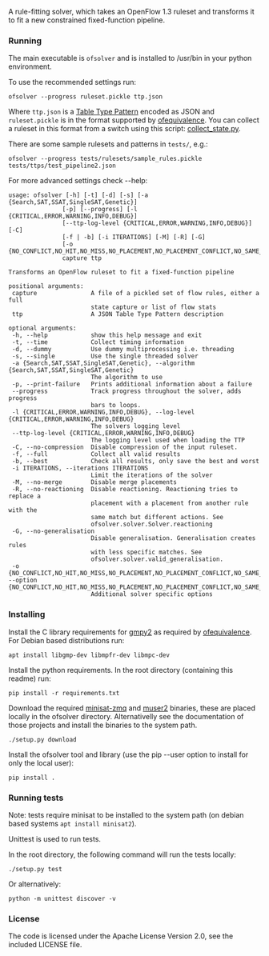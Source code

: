 A rule-fitting solver, which takes an OpenFlow 1.3 ruleset and transforms it to fit a new constrained fixed-function pipeline.


### Running

The main executable is ```ofsolver``` and is installed to
/usr/bin in your python environment.

To use the recommended settings run:
```
ofsolver --progress ruleset.pickle ttp.json
```
Where ```ttp.json``` is a [Table Type Pattern](https://www.opennetworking.org/wp-content/uploads/2013/04/OpenFlow%20Table%20Type%20Patterns%20v1.0.pdf) encoded as JSON and  ```ruleset.pickle``` is in the format supported by [ofequivalence](https://github.com/wandsdn/ofequivalence). You can collect a ruleset in this format from a switch using this script: [collect_state.py](https://github.com/wandsdn/ofequivalence/blob/master/scripts/collect_state.py).

There are some sample rulesets and patterns in ```tests/```, e.g.:
```
ofsolver --progress tests/rulesets/sample_rules.pickle tests/ttps/test_pipeline2.json
```

For more advanced settings check --help:
 ```ofsolver --help
usage: ofsolver [-h] [-t] [-d] [-s] [-a {Search,SAT,SSAT,SingleSAT,Genetic}]
                [-p] [--progress] [-l {CRITICAL,ERROR,WARNING,INFO,DEBUG}]
                [--ttp-log-level {CRITICAL,ERROR,WARNING,INFO,DEBUG}] [-C]
                [-f | -b] [-i ITERATIONS] [-M] [-R] [-G]
                [-o {NO_CONFLICT,NO_HIT,NO_MISS,NO_PLACEMENT,NO_PLACEMENT_CONFLICT,NO_SAME_TABLE}]
                capture ttp

Transforms an OpenFlow ruleset to fit a fixed-function pipeline

positional arguments:
  capture               A file of a pickled set of flow rules, either a full
                        state capture or list of flow stats
  ttp                   A JSON Table Type Pattern description

optional arguments:
  -h, --help            show this help message and exit
  -t, --time            Collect timing information
  -d, --dummy           Use dummy multiprocessing i.e. threading
  -s, --single          Use the single threaded solver
  -a {Search,SAT,SSAT,SingleSAT,Genetic}, --algorithm {Search,SAT,SSAT,SingleSAT,Genetic}
                        The algorithm to use
  -p, --print-failure   Prints additional information about a failure
  --progress            Track progress throughout the solver, adds progress
                        bars to loops.
  -l {CRITICAL,ERROR,WARNING,INFO,DEBUG}, --log-level {CRITICAL,ERROR,WARNING,INFO,DEBUG}
                        The solvers logging level
  --ttp-log-level {CRITICAL,ERROR,WARNING,INFO,DEBUG}
                        The logging level used when loading the TTP
  -C, --no-compression  Disable compression of the input ruleset.
  -f, --full            Collect all valid results
  -b, --best            Check all results, only save the best and worst
  -i ITERATIONS, --iterations ITERATIONS
                        Limit the iterations of the solver
  -M, --no-merge        Disable merge placements
  -R, --no-reactioning  Disable reactioning. Reactioning tries to replace a
                        placement with a placement from another rule with the
                        same match but different actions. See
                        ofsolver.solver.Solver.reactioning
  -G, --no-generalisation
                        Disable generalisation. Generalisation creates rules
                        with less specific matches. See
                        ofsolver.solver.valid_generalisation.
  -o {NO_CONFLICT,NO_HIT,NO_MISS,NO_PLACEMENT,NO_PLACEMENT_CONFLICT,NO_SAME_TABLE}, --option {NO_CONFLICT,NO_HIT,NO_MISS,NO_PLACEMENT,NO_PLACEMENT_CONFLICT,NO_SAME_TABLE}
                        Additional solver specific options
```

### Installing

Install the C library requirements for [gmpy2](https://gmpy2.readthedocs.io/en/latest/) as required by [ofequivalence](https://github.com/wandsdn/ofequivalence). For Debian based distributions run:
```
apt install libgmp-dev libmpfr-dev libmpc-dev
```
Install the python requirements. In the root directory (containing this readme) run:
```
pip install -r requirements.txt
```
Download the required [minisat-zmq](https://github.com/wandsdn/minisat-zmq) and [muser2](https://bitbucket.org/anton_belov/muser2/src/master/) binaries, these are placed locally in the ofsolver directory. Alternativelly see the documentation of those projects and install the binaries to the system path.
```
./setup.py download
```
Install the ofsolver tool and library (use the pip --user option to install for only the local user):
```
pip install .
```

### Running tests

Note: tests require minisat to be installed to the system path (on debian based systems ```apt install minisat2```).

Unittest is used to run tests.

In the root directory, the following command will run the tests locally:
```
./setup.py test
```
Or alternatively:
```
python -m unittest discover -v
```

### License

The code is licensed under the Apache License Version 2.0, see the included
LICENSE file.

